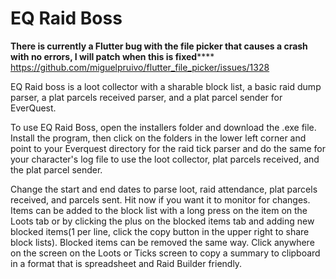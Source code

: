 # EQ Raid Boss

****There is currently a Flutter bug with the file picker that causes a crash with no errors, I will patch when this is fixed********
https://github.com/miguelpruivo/flutter_file_picker/issues/1328

EQ Raid boss is a loot collector with a sharable block list, a basic raid dump parser, a plat parcels received parser, and a plat parcel sender for EverQuest.

To use EQ Raid Boss, open the installers folder and download the .exe file.  Install the 
program, then click on the folders in the lower left corner and point to your Everquest directory for the raid tick parser and do the same for your character's log file to use the loot collector, plat parcels received, and the plat parcel sender.

Change the start and end dates to parse loot, raid attendance, plat parcels received, and parcels sent.  Hit now if you want it to monitor for 
changes.  Items can be added to the block list with a long press on the item on the Loots tab or by clicking the plus on the blocked items tab and adding new blocked items(1 per line, click the copy button in the upper right to share block lists).  Blocked items can be removed the same way.  Click anywhere on the screen on the Loots or Ticks screen to copy a summary to clipboard in a format that is spreadsheet and Raid Builder friendly.
